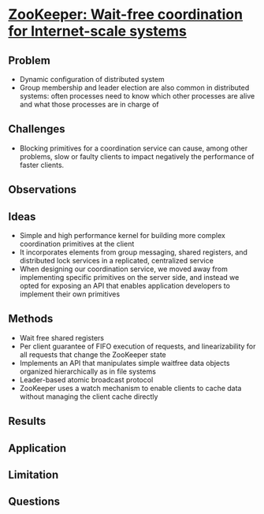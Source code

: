 # [ZooKeeper: Wait-free coordination for Internet-scale systems](https://www.usenix.org/legacy/event/atc10/tech/full_papers/Hunt.pdf)
## Problem
- Dynamic configuration of distributed system
-  Group membership and leader election are also common in distributed systems: often processes need to know which other processes are alive and what those processes are in charge of
## Challenges
- Blocking
primitives for a coordination service can cause, among
other problems, slow or faulty clients to impact negatively the performance of faster clients.

## Observations

## Ideas
- Simple and high performance kernel for building more complex coordination primitives at the client
- It incorporates elements from group messaging,
shared registers, and distributed lock services in a replicated, centralized service
- When designing our coordination service, we moved
away from implementing specific primitives on the
server side, and instead we opted for exposing an API
that enables application developers to implement their
own primitives

## Methods
- Wait free shared registers
- Per client guarantee of FIFO execution of requests, and linearizability for all requests that change the ZooKeeper state
- Implements an API that manipulates simple waitfree data objects organized hierarchically as in file systems
- Leader-based atomic broadcast protocol
- ZooKeeper uses a watch
mechanism to enable clients to cache data without managing the client cache directly
## Results

## Application

## Limitation

## Questions